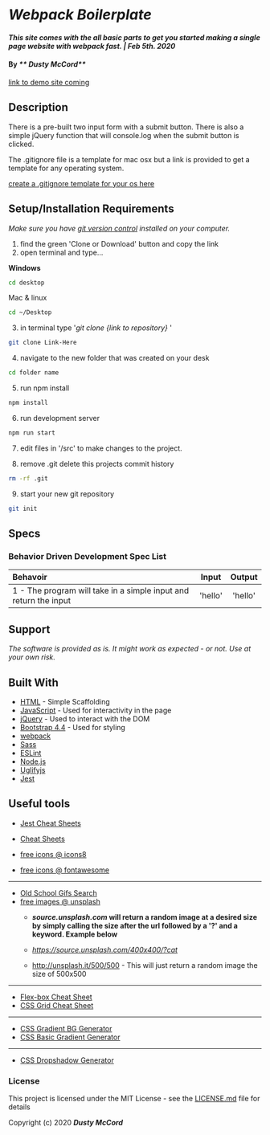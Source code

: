 # _Webpack Boilerplate_

#### _This site comes with the all basic parts to get you started making a single page website with webpack fast. | Feb 5th. 2020_

#### By _** Dusty McCord**_
[link to demo site coming](#)

## Description

There is a pre-built two input form with a submit button. There is also a simple jQuery function that will console.log when the submit button is clicked.

The .gitignore file is a template for mac osx but a link is provided to get a template for any operating system. 

[create a .gitignore template for your os here](https://www.gitignore.io/)

## Setup/Installation Requirements

_Make sure you have [git version control](https://git-scm.com/downloads) installed on your computer._

1. find the green 'Clone or Download' button and copy the link
2. open terminal and type...

**Windows**
```sh 
cd desktop
```

 Mac & linux 
 ```sh
 cd ~/Desktop
 ```

 3. in terminal type '_git clone {link to repository}_ '

```sh
git clone Link-Here
```

4. navigate to the new folder that was created on your desk
```sh
cd folder name
```

5. run npm install
```sh
npm install
```
6. run development server
```sh
npm run start
```

7. edit files in '/src' to make changes to the project.

8. remove .git delete this projects commit history
```sh
rm -rf .git
```
9. start your new git repository 
```sh
git init
```



## Specs
### Behavior Driven Development Spec List

Behavoir | Input | Output
:---------|:------:|:------:
|1 - The program will take in a simple input and return the input | 'hello' | 'hello' |


## Support 

_The software is provided as is. It might work as expected - or not. Use at your own risk._


## Built With

* [HTML](https://developer.mozilla.org/en-US/docs/Web/HTML) - Simple Scaffolding
* [JavaScript](https://developer.mozilla.org/en-US/docs/Web/JavaScript) - Used for interactivity in the page
* [jQuery](https://jquery.com/) - Used to interact with the DOM
* [Bootstrap 4.4](https://getbootstrap.com/) - Used for styling
* [webpack](https://webpack.js.org/)
* [Sass](https://sass-lang.com/)
* [ESLint](https://eslint.org/)
* [Node.js](https://nodejs.org/en/)
* [Uglifyjs](https://www.uglifyjs.net/)
* [Jest](https://jestjs.io/)

## Useful tools

* [Jest Cheat Sheets](https://devhints.io/jest)
* [Cheat Sheets](https://devhints.io/)

* [free icons @ icons8](https://icons8.com/)
* [free  icons @ fontawesome](https://fontawesome.com/)
---
* [Old School Gifs Search](https://gifcities.org/)
* [free images @ unsplash](https://unsplash.com/)
    * **_source.unsplash.com_ will return a random image at a desired size by simply calling the size after the url followed by a '?' and a keyword. Example below**

    * _https://source.unsplash.com/400x400/?cat_
    * http://unsplash.it/500/500 - This will just return a random image the size of 500x500
---
* [Flex-box Cheat Sheet](http://yoksel.github.io/flex-cheatsheet/)
* [CSS Grid Cheat Sheet](http://grid.malven.co/)
---
* [CSS Gradient BG Generator](https://mycolor.space/gradient)
* [CSS Basic Gradient Generator](https://cssgradient.io/)
---
* [CSS Dropshadow Generator](https://cssgenerator.org/box-shadow-css-generator.html)

### License

This project is licensed under the MIT License - see the [LICENSE.md](LICENSE.md) file for details

Copyright (c) 2020 **_Dusty McCord_**


